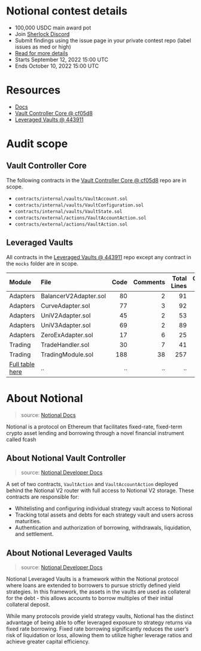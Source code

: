 # Notional contest details

- 100,000 USDC main award pot
- Join [Sherlock Discord](https://discord.gg/MABEWyASkp)
- Submit findings using the issue page in your private contest repo (label issues as med or high)
- [Read for more details](https://docs.sherlock.xyz/audits/watsons)
- Starts September 12, 2022 15:00 UTC
- Ends October 10, 2022 15:00 UTC

# Resources

- [Docs](https://docs.notional.finance/developer-documentation/how-to/leveraged-vaults)
- [Vault Controller Core @ cf05d8](https://github.com/notional-finance/contracts-v2/tree/cf05d8e3e4e4feb0b0cef2c3f188c91cdaac38e0)
- [Leveraged Vaults @ 443911](https://github.com/notional-finance/leveraged-vaults/tree/44391136629bacb3a2b5a4576d478738af9ffbe4)

# Audit scope

## Vault Controller Core

The following contracts in the [Vault Controller Core @ cf05d8](https://github.com/notional-finance/contracts-v2/tree/cf05d8e3e4e4feb0b0cef2c3f188c91cdaac38e0) repo are in scope.

- `contracts/internal/vaults/VaultAccount.sol`
- `contracts/internal/vaults/VaultConfiguration.sol`
- `contracts/internal/vaults/VaultState.sol`
- `contracts/external/actions/VaultAccountAction.sol`
- `contracts/external/actions/VaultAction.sol`

## Leveraged Vaults

All contracts in the [Leveraged Vaults @ 443911](https://github.com/notional-finance/leveraged-vaults/tree/44391136629bacb3a2b5a4576d478738af9ffbe4) repo except any contract in the `mocks` folder are in scope.

| Module                                                                                                                    | File                  | Code | Comments | Total Lines | Complexity / Line |
| :------------------------------------------------------------------------------------------------------------------------ | :-------------------- | ---: | -------: | ----------: | ----------------: |
| Adapters                                                                                                                  | BalancerV2Adapter.sol |   80 |        2 |          91 |              17.5 |
| Adapters                                                                                                                  | CurveAdapter.sol      |   77 |        3 |          92 |              35.1 |
| Adapters                                                                                                                  | UniV2Adapter.sol      |   45 |        2 |          53 |              15.6 |
| Adapters                                                                                                                  | UniV3Adapter.sol      |   69 |        2 |          89 |              21.7 |
| Adapters                                                                                                                  | ZeroExAdapter.sol     |   17 |        6 |          25 |                 0 |
| Trading                                                                                                                   | TradeHandler.sol      |   30 |        7 |          41 |                 0 |
| Trading                                                                                                                   | TradingModule.sol     |  188 |       38 |         257 |                 9 |
| [Full table here](https://docs.google.com/spreadsheets/d/11npnqTw9av6tfAvdmTv8Zb0O0m1AA0qWwsVzR51YVdg/edit#gid=678769595) | ..                    |   .. |       .. |          .. |                .. |

# About Notional

> source: [Notional Docs](https://docs.notional.finance)

Notional is a protocol on Ethereum that facilitates fixed-rate, fixed-term crypto asset lending and borrowing through a novel financial instrument called fcash

## About Notional Vault Controller

> source: [Notional Developer Docs](https://docs.notional.finance/developer-documentation/how-to/leveraged-vaults#vault-controller)

A set of two contracts, `VaultAction` and `VaultAccountAction` deployed behind the Notional V2 router with full access to Notional V2 storage. These contracts are responsible for:

- Whitelisting and configuring individual strategy vault access to Notional
- Tracking total assets and debts for each strategy vault and users across maturities.
- Authentication and authorization of borrowing, withdrawals, liquidation, and settlement.

## About Notional Leveraged Vaults

> source: [Notional Developer Docs](https://docs.notional.finance/developer-documentation/how-to/leveraged-vaults)

Notional Leveraged Vaults is a framework within the Notional protocol where loans are extended to borrowers to pursue strictly defined yield strategies. In this framework, the assets in the vaults are used as collateral for the debt - this allows accounts to borrow multiples of their initial collateral deposit.

While many protocols provide yield strategy vaults, Notional has the distinct advantage of being able to offer leveraged exposure to strategy returns via fixed rate borrowing. Fixed rate borrowing significantly reduces the user’s risk of liquidation or loss, allowing them to utilize higher leverage ratios and achieve greater capital efficiency.
